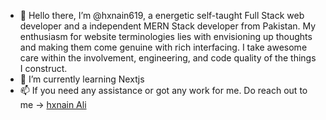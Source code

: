 - 👋 Hello there, I’m @hxnain619, a energetic self-taught Full Stack web developer and a independent MERN Stack developer from Pakistan. My enthusiasm for website terminologies lies with envisioning up thoughts and making them come genuine with rich interfacing. I take awesome care within the involvement, engineering, and code quality of the things I construct.
- 🌱 I’m currently learning Nextjs
- 📫 If you need any assistance or got any work for me. Do reach out to me -> [hxnain Ali](hxan619@gmail.com)
